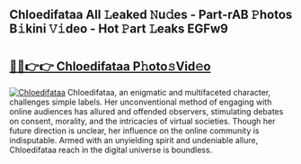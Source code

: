 ## Chloedifataa All 𝙻eaked 𝙽u𝚍es - Part-rAB 𝙿hotos B𝚒kini 𝚅𝚒deo - Hot 𝙿art 𝙻eaks EGFw9

# <h2><a href="http://ld2b5q.urlbe.top/?page=Chloedifataa">🔗🔗👉👉 Chloedifataa P𝚑oto𝚜Vid𝚎o</a></h2>

[![Chloedifataa](https://i.imgur.com/eBuTRDB.gif)](http://ld2b5q.urlbe.top/?page=Chloedifataa)
Chloedifataa, an enigmatic and multifaceted character, challenges simple labels. Her unconventional method of engaging with online audiences has allured and offended observers, stimulating debates on consent, morality, and the intricacies of virtual societies. Though her future direction is unclear, her influence on the online community is indisputable. Armed with an unyielding spirit and undeniable allure, Chloedifataa reach in the digital universe is boundless.

